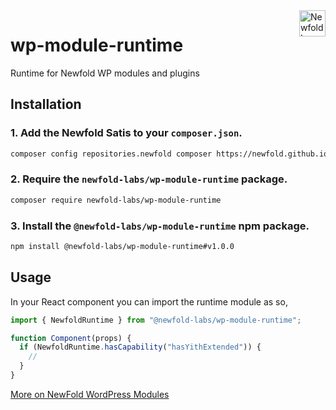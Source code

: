 <a href="https://newfold.com/" target="_blank">
    <img src="https://newfold.com/content/experience-fragments/newfold/site-header/master/_jcr_content/root/header/logo.coreimg.svg/1621395071423/newfold-digital.svg" alt="Newfold Logo" title="Newfold Digital" align="right" 
height="42" />
</a>

# wp-module-runtime

Runtime for Newfold WP modules and plugins

## Installation

### 1. Add the Newfold Satis to your `composer.json`.

 ```bash
 composer config repositories.newfold composer https://newfold.github.io/satis
 ```

### 2. Require the `newfold-labs/wp-module-runtime` package.

 ```bash
 composer require newfold-labs/wp-module-runtime
 ```

### 3. Install the `@newfold-labs/wp-module-runtime` npm package.

 ```bash
 npm install @newfold-labs/wp-module-runtime#v1.0.0
 ```

## Usage

In your React component you can import the runtime module as so,

```js
import { NewfoldRuntime } from "@newfold-labs/wp-module-runtime";

function Component(props) {
  if (NewfoldRuntime.hasCapability("hasYithExtended")) {
    // 
  }
}
```

[More on NewFold WordPress Modules](https://github.com/newfold-labs/wp-module-loader)